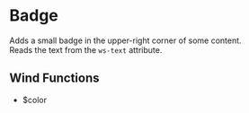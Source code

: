 # Badge

Adds a small badge in the upper-right corner of some content.<br />
Reads the text from the `ws-text` attribute.

## Wind Functions
- $color

[component.md : ../examples/badge.html :]: #
